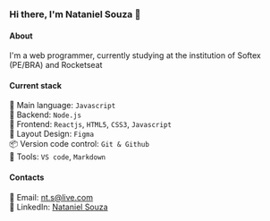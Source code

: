 ### Hi there, I'm Nataniel Souza 👋

#### About 
I'm a web programmer, currently studying at the institution of Softex (PE/BRA) and Rocketseat

#### Current stack
:memo: Main language: `Javascript` </br>
📡 Backend: `Node.js` </br>
🎉 Frontend: `Reactjs`, `HTML5`, `CSS3`, `Javascript` </br>
:art: Layout Design: `Figma` </br>
:package: Version code control: `Git & Github`</br>
🔨 Tools: `VS code`, `Markdown` </br>

#### Contacts

📧 Email: nt.s@live.com  </br>
👤 LinkedIn: [Nataniel Souza](https://www.linkedin.com/in/nataniel-souza)

